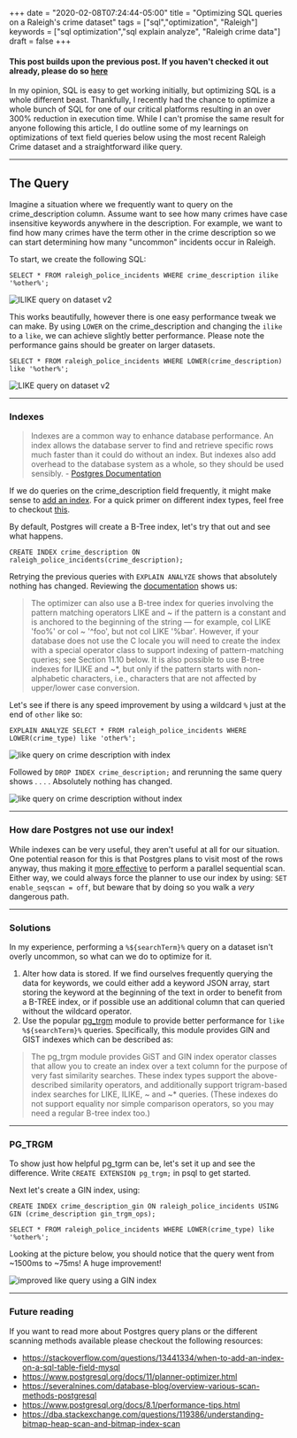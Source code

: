 +++
date = "2020-02-08T07:24:44-05:00"
title = "Optimizing SQL queries on a Raleigh's crime dataset"
tags = ["sql","optimization", "Raleigh"]
keywords = ["sql optimization","sql explain analyze", "Raleigh crime data"]
draft = false
+++

#### This post builds upon the previous post. If you haven't checked it out already, please do so [here](https://christopherdiehl.github.io/posts/sql-optimizations/)


In my opinion, SQL is easy to get working initially, but optimizing SQL is a whole different beast. Thankfully, I recently had the chance to optimize a whole bunch of SQL for one of our critical platforms resulting in an over 300% reduction in execution time. While I can't promise the same result for anyone following this article, I do outline some of my learnings on optimizations of text field queries below using the most recent Raleigh Crime dataset and a straightforward ilike query.

---
## The Query

Imagine a situation where we frequently want to query on the crime_description column. Assume want to see how many crimes have case insensitive keywords anywhere in the description. For example, we want to find how many crimes have the term other in the crime description so we can start determining how many "uncommon" incidents occur in Raleigh.

To start, we create the following SQL:

`SELECT * FROM raleigh_police_incidents WHERE crime_description ilike '%other%';`

![ILIKE query on dataset v2](/ilike-query-v2.png)

This works beautifully, however there is one easy performance tweak we can make. By using `LOWER` on the crime_description and changing the `ilike` to a `like`, we can achieve slightly better performance. Please note the performance gains should be greater on larger datasets.

`SELECT * FROM raleigh_police_incidents WHERE LOWER(crime_description) like '%other%';`

![LIKE query on dataset v2](/like-query-v2.png)

---
### Indexes
> Indexes are a common way to enhance database performance. An index allows the database server to find and retrieve specific rows much faster than it could do without an index. But indexes also add overhead to the database system as a whole, so they should be used sensibly. - [Postgres Documentation](https://www.postgresql.org/docs/9.1/indexes.html)

If we do queries on the crime_description field frequently, it might make sense to [add an index](https://www.postgresql.org/docs/9.1/sql-createindex.html). For a quick primer on different index types, feel free to checkout [this](https://www.postgresql.org/docs/9.5/indexes-types.html).

By default, Postgres will create a B-Tree index, let's try that out and see what happens.

`CREATE INDEX crime_description ON raleigh_police_incidents(crime_description);`

Retrying the previous queries with `EXPLAIN ANALYZE` shows that absolutely nothing has changed. Reviewing the [documentation](https://www.postgresql.org/docs/9.5/indexes-types.html) shows us:
> The optimizer can also use a B-tree index for queries involving the pattern matching operators LIKE and ~ if the pattern is a constant and is anchored to the beginning of the string — for example, col LIKE 'foo%' or col ~ '^foo', but not col LIKE '%bar'. However, if your database does not use the C locale you will need to create the index with a special operator class to support indexing of pattern-matching queries; see Section 11.10 below. It is also possible to use B-tree indexes for ILIKE and ~*, but only if the pattern starts with non-alphabetic characters, i.e., characters that are not affected by upper/lower case conversion.

Let's see if there is any speed improvement by using a wildcard `%` just at the end of `other` like so:

`EXPLAIN ANALYZE SELECT * FROM raleigh_police_incidents WHERE LOWER(crime_type) like 'other%';`

![like query on crime description with index](/like-other-with-index.png)



Followed by `DROP INDEX crime_description;` and rerunning the same query shows . .  . . Absolutely nothing has changed. 

![like query on crime description without index](/like-other-without-index.png)

---
### How dare Postgres not use our index! 

While indexes can be very useful, they aren't useful at all for our situation. One potential reason for this is that Postgres plans to visit most of the rows anyway, thus making it [more effective](https://stackoverflow.com/questions/34537096/postgres-not-using-index-when-index-scan-is-much-better-option) to perform a parallel sequential scan. Either way, we could always force the planner to use our index by using: `SET enable_seqscan = off`, but beware that by doing so you walk a *very* dangerous path.

---
### Solutions

In my experience, performing a `%${searchTerm}%` query on a dataset isn't overly uncommon, so what can we do to optimize for it. 

1. Alter how data is stored. If we find ourselves frequently querying the data for keywords, we could either add a keyword JSON array, start storing the keyword at the beginning of the text in order to benefit from a B-TREE index, or if possible use an additional column that can queried without the wildcard operator.
1. Use the popular [pg_trgm](https://www.postgresql.org/docs/9.6/pgtrgm.html) module to provide better performance for `like %${searchTerm}%` queries. Specifically, this module provides GIN and GIST indexes which can be described as:

>The pg_trgm module provides GiST and GIN index operator classes that allow you to create an index over a text column for the purpose of very fast similarity searches. These index types support the above-described similarity operators, and additionally support trigram-based index searches for LIKE, ILIKE, ~ and ~* queries. (These indexes do not support equality nor simple comparison operators, so you may need a regular B-tree index too.)

---
### PG_TRGM
To show just how helpful pg_tgrm can be, let's set it up and see the difference. Write `CREATE EXTENSION pg_trgm;` in psql to get started.

Next let's create a GIN index, using:

```
CREATE INDEX crime_description_gin ON raleigh_police_incidents USING GIN (crime_description gin_trgm_ops);

SELECT * FROM raleigh_police_incidents WHERE LOWER(crime_type) like '%other%';
```

Looking at the picture below, you should notice that the query went from ~1500ms to ~75ms! A huge improvement!

![improved like query using a GIN index](/improved-like-query.png)

---
### Future reading
If you want to read more about Postgres query plans or the different scanning methods available please checkout the following resources:

- https://stackoverflow.com/questions/13441334/when-to-add-an-index-on-a-sql-table-field-mysql
- https://www.postgresql.org/docs/11/planner-optimizer.html
- https://severalnines.com/database-blog/overview-various-scan-methods-postgresql
- https://www.postgresql.org/docs/8.1/performance-tips.html
- https://dba.stackexchange.com/questions/119386/understanding-bitmap-heap-scan-and-bitmap-index-scan